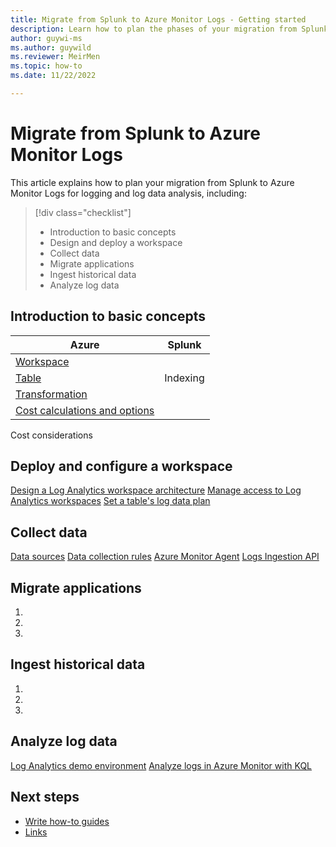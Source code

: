 ```yaml
---
title: Migrate from Splunk to Azure Monitor Logs - Getting started
description: Learn how to plan the phases of your migration from Splunk to Azure Monitor Logs and get started importing, collection, and analyzing log data. 
author: guywi-ms
ms.author: guywild
ms.reviewer: MeirMen
ms.topic: how-to 
ms.date: 11/22/2022

---
```


# Migrate from Splunk to Azure Monitor Logs

This article explains how to plan your migration from Splunk to Azure Monitor Logs for logging and log data analysis, including:  

> [!div class="checklist"]
> * Introduction to basic concepts 
> * Design and deploy a workspace
> * Collect data
> * Migrate applications
> * Ingest historical data
> * Analyze log data

## Introduction to basic concepts

|Azure |Splunk|
|---|---|
|[Workspace](../logs/log-analytics-workspace-overview.md)||
|[Table](../logs/manage-logs-tables.md)|Indexing|
|[Transformation](../essentials/data-collection-transformations.md)
|[Cost calculations and options](../logs/cost-logs.md)||

Cost considerations
## Deploy and configure a workspace

[Design a Log Analytics workspace architecture](https://learn.microsoft.com/en-us/azure/azure-monitor/logs/workspace-design)
[Manage access to Log Analytics workspaces](https://learn.microsoft.com/en-us/azure/azure-monitor/logs/manage-access)
[Set a table's log data plan](../logs/basic-logs-configure.md)

## Collect data

[Data sources](https://learn.microsoft.com/en-us/azure/azure-monitor/data-sources)
[Data collection rules]()
[Azure Monitor Agent]()
[Logs Ingestion API]()

## Migrate applications

<!-- Introduction paragraph -->
1. <!-- Step 1 -->
1. <!-- Step 2 -->
1. <!-- Step n -->

## Ingest historical data

<!-- Introduction paragraph -->
1. <!-- Step 1 -->
1. <!-- Step 2 -->
1. <!-- Step n -->

<!-- 5. Next steps
Required. Provide at least one next step and no more than three. Include some 
context so the customer can determine why they would click the link.
-->

## Analyze log data

[Log Analytics demo environment](https://portal.azure.com/#view/Microsoft_OperationsManagementSuite_Workspace/LogsDemo.ReactView)
[Analyze logs in Azure Monitor with KQL](/training/modules/analyze-logs-with-kql/)

## Next steps
<!-- Add a context sentence for the following links -->
- [Write how-to guides](contribute-how-to-write-howto.md)
- [Links](links-how-to.md)

